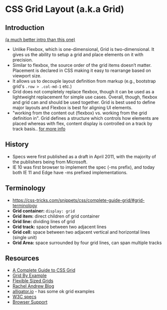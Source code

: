 # CSS Grid Layout (a.k.a Grid)

## Introduction
[(a much better intro than this one)](https://www.w3.org/TR/css-grid-1/#intro)
- Unlike Flexbox, which is one-dimensional, Grid is two-dimensional. It gives us the ability to setup a grid and place elements on it with precision.
- Similar to flexbox, the source order of the grid items doesn’t matter. Placement is declared in CSS making it easy to rearrange based on viewport size.
- It allows us to decouple layout definition from markup (e.g., bootstrap grid's `.row > .col-md-1` etc.)
- Grid does not completely replace flexbox, though it can be used as a lightweight replacement for simple use cases. Overall, though, flexbox and grid can and should be used together. Grid is best used to define major layouts and Flexbox is best for aligning UI elements.
 - "working from the content out (flexbox) vs. working from the grid definition in". Grid defines a structure which controls how elements are placed whereas with flex, content display is controlled on a track by track basis.. [for more info](https://rachelandrew.co.uk/archives/2016/03/30/should-i-use-grid-or-flexbox/)

## History
- Specs were first published as a draft in April 2011, with the majority of the publishers being from Microsoft.
- IE 10 was first browser to implement the spec (-ms prefix), and today both IE 11 and Edge have -ms prefixed implementations.

## Terminology
- https://css-tricks.com/snippets/css/complete-guide-grid/#grid-terminology
- **Grid container:** `display: grid`
- **Grid item:** direct children of grid container
- **Grid line:** dividing lines of grid
- **Grid track:** space between two adjacent lines
- **Grid cell:** space between two adjacent vertical and horizontal lines (single unit)
- **Grid Area:** space surrounded by four grid lines, can span multiple tracks


## Resources
- [A Complete Guide to CSS Grid](https://css-tricks.com/snippets/css/complete-guide-grid/)
- [Grid By Example](http://gridbyexample.com/examples/)
- [Flexible Sized Grids](https://rachelandrew.co.uk/archives/2016/04/12/flexible-sized-grids-with-auto-fill-and-minmax/)
- [Rachel Andrew Blog](https://rachelandrew.co.uk/archives/)
- [alligator.io](https://alligator.io/css) - has some ok grid examples
- [W3C specs](https://www.w3.org/TR/css-grid-1/)
- [Browser Support](http://caniuse.com/#feat=css-grid)
